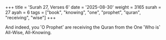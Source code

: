 +++
title = 'Surah 27, Verses 6'
date = '2025-08-30'
weight = 3165
surah = 27
ayah = 6
tags = ["book", "knowing", "one", "prophet", "quran", "receiving", "wise"]
+++

And indeed, you ˹O Prophet˺ are receiving the Quran from the One ˹Who is˺ All-Wise, All-Knowing.